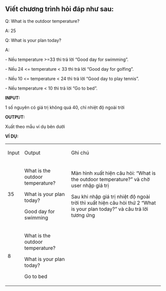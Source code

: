 
<h2 style="font-style:normal">Viết chương trình hỏi đáp như sau:</span></h2>

<p>Q: What is the outdoor temperature?</span></p>

<p>A: 25</span></p>

<p>Q: What is your plan today?</span></p>

<p>A: </span></p>

<p>- Nếu temperature &gt;=33 thì trả lời “Good day for swimming”.</span></p>

<p>- Nếu 24 &lt;= temperature &lt; 33 thì trả lời “Good day for golfing”.</span></p>

<p>- Nếu 10 &lt;= temperature &lt; 24 thì trả lời “Good day to play tennis”.</span></p>

<p>- Nếu temperature &lt; 10 thì trả lời “Go to bed”.</span></p>

<p><strong><strong>INPUT:</strong></span></strong></p>

<p>1 số nguyên có giá trị không quá 40, chỉ nhiệt độ ngoài trời</span></p>

<p><strong><strong>OUTPUT:</strong></span></strong></p>

<p>Xuất theo mẫu ví dụ bên dưới</span></p>

<p><strong>VÍ DỤ:</strong></span></strong></p>

<table cellpadding="4" cellspacing="0" style="width:100%">
	<tbody>
		<tr>
			<td>
			<p>Input</p>
			</td>
			<td>
			<p>Output</p>
			</td>
			<td style="border-color:#000000">
			<p>Ghi chú</p>
			</td>
		</tr>
		<tr>
			<td>
			<p>35</p>
			</td>
			<td>
			<p>What is the outdoor temperature?</p>
			<p>What is your plan today?</p>
			<p>Good day for swimming</p>
			</td>
			<td>
			<p>Màn hình xuất hiện câu hỏi: “What is the outdoor temperature?” và chờ user nhập giá trị</p>
			<p>Sau khi nhập giá trị nhiệt độ ngoài trời thì xuất hiện câu hỏi thứ 2 “What is your plan today?” và câu trả lời tương ứng</p>
			</td>
		</tr>
		<tr>
			<td>
			<p>8</p>
			</td>
			<td>
			<p>What is the outdoor temperature?</p>
			<p>What is your plan today?</p>
			<p>Go to bed</p>
			</td>
			<td>
			<p>&nbsp;</p>
			</td>
		</tr>
	</tbody>
</table>

